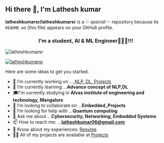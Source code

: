 ## Hi there 👋, I'm Lathesh kumar

**latheshkumarsr/latheshkumarsr** is a ✨ _special_ ✨ repository because its `README.md` (this file) appears on your GitHub profile.
<h3 align="center">I'm a student, AI & ML Engineer👩🏻‍💻!!!</h3>
<p align="left"> <img src="https://komarev.com/ghpvc/?username=mithun162001&label=Profile%20views&color=0e75b6&style=flat" alt="latheshkumarsr" /> </p>

<p align="left"> <a href="https://twitter.com/latheshkumarsr" target="blank"><img src="https://img.shields.io/twitter/follow/latheshkumarsr?logo=twitter&style=for-the-badge" alt="latheshkumarsr" /></a> </p>

Here are some ideas to get you started:

- 🔭 I’m currently working on ...[ NLP, DL, Projects ](https://github.com/latheshkumarsr)
- 🌱 I’m currently learning ...**Advance concept of NLP,DL**
- 🎓I'm currently studying in **Alvas institute of engineering and technology, Mangalore**
- 👯 I’m looking to collaborate on ...**Embedded_Projects**
- 🤔 I’m looking for help with ...**Quantum computing**
- 💬 Ask me about ...**Cybersecurity, Networking, Embedded Systems**
- 📫 How to reach me: ...**latheshkumar06@gmail.com**
- 📄 Know about my experiences: [Resume](https://drive.google.com/file/d/1J2ISW34BYyMe6-ASVCDSCPtHOENEt5ad/view?usp=sharing)
- 👨‍💻 All of my projects are available at [Projects](https://github.com/latheshkumarsr/Projects/)





